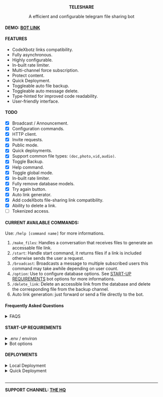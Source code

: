 <p align="center"><b>TELESHARE</b></p>
<p align="center">A efficient and configurable telegram file sharing bot</p>

#### DEMO: [BOT LINK](https://t.me/TelezhareBot?start=IjIwMjQtMDUtMzAgMjM6NTM6Mjci)
#### FEATURES
- CodeXbotz links compatibility.
- Fully asynchronous.
- Highly configurable.
- In-built rate limiter.
- Multi-channel force subscription.
- Protect content.
- Quick Deployment.
- Toggleable auto file backup.
- Toggleable auto message delete.
- Type-hinted for improved code readability.
- User-friendly interface.

#### TODO
- [x] Broadcast / Announcement.
- [x] Configuration commands.
- [x] HTTP client.
- [x] Invite requests.
- [x] Public mode.
- [x] Quick deployments.
- [x] Support common file types: `(doc,photo,vid,audio)`.
- [x] Toggle Backup.
- [x] Help command.
- [x] Toggle global mode.
- [x] In-built rate limiter.
- [x] Fully remove database models.
- [x] Try again button.
- [x] Auto link generator.
- [x] Add codeXbots file-sharing link compatibility.
- [x] Ability to delete a link.
- [ ] Tokenized access.

#### CURRENT AVAILABLE COMMANDS:
Use: `/help [command name]` for more informations.

1. `/make_files`: Handles a conversation that receives files to generate an accessable file link.
2. `/start`: Handle start command, it returns files if a link is included otherwise sends the user a request.
3. `/broadcast`: Broadcasts a message to multiple subscribed users
this command may take awhile depending on user count.
4. `/option`: Use to configure database options. See [START-UP REQUIREMENTS](#start-up-requirements) bot options for more informations.
5. `/delete_link`: Delete an accessible link from the database and delete the corresponding file from the backup channel.
6. Auto link generation: just forward or send a file directly to the bot.

#### Frequently Asked Questions
<details>
<summary>FAQS</summary>

1. How do i disable automatic deletation:

```
/option AUTO_DELETE_SECONDS 0
```

2. Can I disable file backup? It depends on your use case. By default, the bot automatically grabs the files through the Telegram server. If you need to use the links in the future on another bot, backing up the files is mandatory.

</details>

#### START-UP REQUIREMENTS
<details>
<summary>.env / environ</summary>

> You can set up the configuration using either a `.env` file or an `environ variable`. Please refer to the [.env_example](.env_example) file as a reference. Don't forget to add `[` and `]` or brackets if required, as shown in the example file.

[Telegram website](https://my.telegram.org/auth)
- API_ID
- API_HASH

[Bot father](t.me/BotFather)
- BOT_TOKEN

[Mongo database](https://www.mongodb.com)
- MONGO_DB_URL = mongodb+srv

Bot Config
- `BOT_WORKER (int)`: amount of bot workers, default to 8.
- `BOT_SESSION (int)`: bot session name, reads from bot directory.
- `BOT_MAX_MESSAGE_CACHE_SIZE (int)`: amount of message to cache, recommended to cache more than a thousand if your bot is big enough due to scheduling. default to 100.

Main config
- `BACKUP_CHANNEL (int)`: file backup channel.
- `ROOT_ADMINS_ID (list[int])`: bot admins.
- `PRIVATE_REQUEST (bool)`: enable private request on private channel/group. default to `False`.
- `PROTECT_CONTENT (bool)`: disalllow forwarding and saving of files sent by the bot. default to `True`.
- `FORCE_SUB_CHANNELS (list[int])`: force subscription channels.
- `AUTO_GENERATE_LINK`: toggle auto link generator when file is recieve directly. default to `True`.
</details>

<details>
<summary>Bot options</summary>

Set:
- `FORCE_SUB_MESSAGE (str|int)`: message during force subscription.
- `START_MESSAGE (str|int)`: a start message 
- `AUTO_DELETE_MESSAGE (str|int)`: an auto delete messages, {} is the amount of minutes.

- `AUTO_DELETE_SECONDS (int)`: auto deletion in minutes, is set as {} of AUTO_DELETE_MESSAGE.
- `GLOBAL_MODE (bool)`: toggle everyone to generate a file link.
- `BACKUP_FILES (bool)`: toggle all files to back up.


configure through `/option` command or use `/help option` for more information.

Usage:

    /option key new_value
    /option key [reply to a message]
Example:

    /option AUTO_DELETE_SECONDS 600
    /option FORCE_SUB_MESSAGE [reply to a message.]
</details>

#### DEPLOYMENTS
<details>
<summary>Local Deployment</summary>

1. Clone the repo
```
git clone https://github.com/zawsq/Teleshare.git
```
then change directory to Teleshare 
```
cd Teleshare
```

2. Create an .env file refer to [.env_example](.env_example) for referencee.


4. Create an python environment (poetry / virtualenv): `Optional`
```
pip install virtualenv
virtualenv myenv

source myenv/bin/activate
windows:
myenv\Scripts\activate
```
5. Install requirements
```
pip install -r requirements.txt
```

6. Start the bot.
```
python -m bot.main
```


</details>
<details>
<summary>Quick Deployment</summary>
  
Please edit the following "Environment Variable" and refer to [.env_example](.env_example) for reference.

[![Deploy](https://www.herokucdn.com/deploy/button.svg)](https://heroku.com/deploy?template=https://github.com/zawsq/Teleshare/tree/heroku-deploy)

If this repo cannot be deployed in Heroku, please fork it and deploy it manually using the [heroku-deploy](https://github.com/zawsq/Teleshare/tree/heroku-deploy) branch.

[![Deploy to Koyeb](https://www.koyeb.com/static/images/deploy/button.svg)](https://app.koyeb.com/services/deploy?type=git&repository=github.com/zawsq/Teleshare&branch=main&builder=buildpack&run_command=cd+bot+%26%26+python+main.py&env[API_ID]=api_id&env[API_HASH]=api_hash&env[BOT_TOKEN]=bot_token&env[MONGO_DB_URL]=mongodb_url&env[BACKUP_CHANNEL]=backup&env[ROOT_ADMINS_ID]=admins&env[FORCE_SUB_CHANNELS]=force_sub)

</details>


<br>

____
**SUPPORT CHANNEL: [THE HQ](https://t.me/zawshq)**
